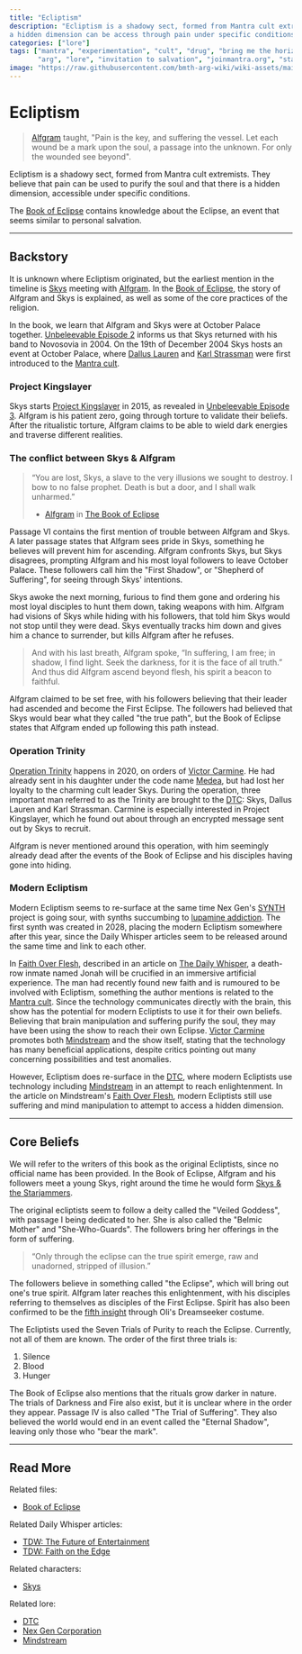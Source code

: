 ```yaml
---
title: "Ecliptism"
description: "Ecliptism is a shadowy sect, formed from Mantra cult extremists. Their core beliefs are that 
a hidden dimension can be access through pain under specific conditions."
categories: ["lore"]
tags: ["mantra", "experimentation", "cult", "drug", "bring me the horizon", "bmth", 
       "arg", "lore", "invitation to salvation", "joinmantra.org", "starjammers", "skys", "alfgram", "die4u"]
image: "https://raw.githubusercontent.com/bmth-arg-wiki/wiki-assets/main/files/book-of-eclipse/book-300x300.png"
---
```


# Ecliptism

> [Alfgram](../characters/alfgram) taught, "Pain is the key, and suffering the vessel. Let each wound be a mark upon the soul, a passage 
> into the unknown. For only the wounded see beyond".

Ecliptism is a shadowy sect, formed from Mantra cult extremists. They believe that pain can be 
used to purify the soul and that there is a hidden dimension, accessible under specific conditions. 

The [Book of Eclipse](../for-sof/book-of-eclipse) contains knowledge about the Eclipse, an event that 
seems similar to personal salvation.

***

## Backstory

It is unknown where Ecliptism originated, but the earliest mention in the timeline is [Skys](../characters/skys) 
meeting with [Alfgram](../characters/alfgram). In the [Book of Eclipse](../for-sof/book-of-eclipse), the story of 
Alfgram and Skys is explained, as well as some of the core practices of the religion. 

In the book, we learn that Alfgram and Skys were at October Palace together. [Unbeleevable Episode 2](../for-sof/unbeleevable2) 
informs us that Skys returned with his band to Novosovia in 2004.
On the 19th of December 2004 Skys hosts an event at October Palace, where [Dallus Lauren](../characters/dallus-lauren) 
and [Karl Strassman](../characters/strassman) were first introduced to the [Mantra cult](mantra). 

### Project Kingslayer

Skys starts [Project Kingslayer](../lore/incident-kingslayer) in 2015, as 
revealed in [Unbeleevable Episode 3](../for-sof/unbeleevable3). Alfgram is his patient zero, 
going through torture to validate their beliefs. After the ritualistic torture, Alfgram claims to be able 
to wield dark energies and traverse different realities.

### The conflict between Skys & Alfgram

> “You are lost, Skys, a slave to the very illusions we sought to destroy. I
> bow to no false prophet. Death is but a door, and I shall walk unharmed.”
>
> - [Alfgram](../characters/alfgram) in [The Book of Eclipse](../for-sof/book-of-eclipse)

Passage VI contains the first mention of trouble between Alfgram and Skys. A later passage states that
Alfgram sees pride in Skys, something he believes will prevent him for ascending. Alfgram confronts Skys,
but Skys disagrees, prompting Alfgram and his most loyal followers to leave October Palace. These followers call him
the "First Shadow", or "Shepherd of Suffering", for seeing through Skys' intentions.

Skys awoke the next morning, furious to find them gone and ordering his most loyal disciples to hunt
them down, taking weapons with him. Alfgram had visions of Skys while hiding with his followers, that told him 
Skys would not stop until they were dead. Skys eventually tracks him down and gives him a chance to
surrender, but kills Alfgram after he refuses.

> And with his last breath, Alfgram spoke, “In suffering, I am free; in shadow, I find light. Seek the darkness,
> for it is the face of all truth.” And thus did Alfgram ascend beyond flesh, his spirit a beacon to faithful.

Alfgram claimed to be set free, with his followers believing that their leader had ascended and become the
First Eclipse. The followers had believed that Skys would bear what they called "the true path", but the
Book of Eclipse states that Alfgram ended up following this path instead.

### Operation Trinity

[Operation Trinity](../lore/operation-trinity) happens in 2020, on orders of [Victor Carmine](../characters/victor-carmine).
He had already sent in his daughter under the code name [Medea](../characters/medea), but had lost her loyalty
to the charming cult leader Skys. During the operation, three important man referred to as the Trinity are
brought to the [DTC](../lore/dtc): Skys, Dallus Lauren and Karl Strassman. Carmine is especially interested in 
Project Kingslayer, which he found out about through an encrypted message sent out by Skys to recruit.

Alfgram is never mentioned around this operation, with him seemingly already dead after the events of the Book of Eclipse 
and his disciples having gone into hiding.

### Modern Ecliptism

Modern Ecliptism seems to re-surface at the same time Nex Gen's [SYNTH](synths) project is going
sour, with synths succumbing to [lupamine addiction](lupamine). The first synth was created in 2028,
placing the modern Ecliptism somewhere after this year, since the Daily Whisper articles seem to be released
around the same time and link to each other.

In [Faith Over Flesh](../website/tdw-faithedge), described in an article on [The Daily Whisper](../website/webbrowser), 
a death-row inmate named Jonah will be crucified in an immersive artificial experience. The man had recently found new 
faith and is rumoured to be involved with Ecliptism, something the author mentions is related to the [Mantra cult](mantra). 
Since the technology communicates directly with the brain, this show has the potential for modern Ecliptists to
use it for their own beliefs. Believing that brain manipulation and suffering purify the soul, they may have
been using the show to reach their own Eclipse.
[Victor Carmine](../characters/victor-carmine) promotes both [Mindstream](mindstream) and the show itself, stating that
the technology has many beneficial applications, despite critics pointing out many concerning possibilities and test
anomalies.

However, Ecliptism does re-surface in the [DTC](dtc), where modern Ecliptists use technology including 
[Mindstream](mindstream) in an attempt to reach enlightenment. In the article on Mindstream's 
[Faith Over Flesh](../website/tdw-faithedge), modern Ecliptists still use suffering and mind manipulation to attempt 
to access a hidden dimension.

***

## Core Beliefs

We will refer to the writers of this book as the original Ecliptists, since no official name has been provided.
In the Book of Eclipse, Alfgram and his followers meet a young Skys, right around the time he would 
form [Skys & the Starjammers](../for-sof/skystarjammers). 

The original ecliptists seem to follow a deity called the "Veiled Goddess", with passage I being 
dedicated to her. She is also called the "Belmic Mother" and "She-Who-Guards". The followers 
bring her offerings in the form of suffering.

> “Only through the eclipse can the true spirit emerge, raw and unadorned, stripped of illusion.”

The followers believe in something called "the Eclipse", which will bring out one's true spirit. Alfgram 
later reaches this enlightenment, with his disciples referring to themselves as disciples of the First Eclipse.
Spirit has also been confirmed to be the [fifth insight](insights) through Oli's Dreamseeker costume.

The Ecliptists used the Seven Trials of Purity to reach the Eclipse. Currently, not all of them are known. The order of
the first three trials is:

1. Silence
2. Blood
3. Hunger

The Book of Eclipse also mentions that the rituals grow darker in nature. The trials of Darkness and
Fire also exist, but it is unclear where in the order they appear. Passage IV is also called
"The Trial of Suffering". They also believed the world would end in an event called the "Eternal Shadow", 
leaving only those who "bear the mark".

***

## Read More

Related files:

- [Book of Eclipse](../for-sof/book-of-eclipse)

Related Daily Whisper articles:

- [TDW: The Future of Entertainment](../website/tdw-futureentertainment)
- [TDW: Faith on the Edge](../website/tdw-faithedge)

Related characters:

- [Skys](../characters/skys)

Related lore:

- [DTC](dtc)
- [Nex Gen Corporation](nex-gen-corporation)
- [Mindstream](mindstream)